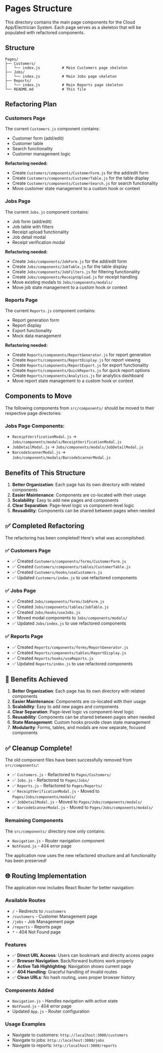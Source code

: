 # Pages Structure

This directory contains the main page components for the Cloud App/Electrician System. Each page serves as a skeleton that will be populated with refactored components.

## Structure

```
Pages/
├── Customers/
│   └── index.js          # Main Customers page skeleton
├── Jobs/
│   └── index.js          # Main Jobs page skeleton
├── Reports/
│   └── index.js          # Main Reports page skeleton
└── README.md             # This file
```

## Refactoring Plan

### Customers Page
The current `Customers.js` component contains:
- Customer form (add/edit)
- Customer table
- Search functionality
- Customer management logic

**Refactoring needed:**
- Create `Customers/components/CustomerForm.js` for the add/edit form
- Create `Customers/components/CustomerTable.js` for the table display
- Create `Customers/components/CustomerSearch.js` for search functionality
- Move customer state management to a custom hook or context

### Jobs Page
The current `Jobs.js` component contains:
- Job form (add/edit)
- Job table with filters
- Receipt upload functionality
- Job detail modal
- Receipt verification modal

**Refactoring needed:**
- Create `Jobs/components/JobForm.js` for the add/edit form
- Create `Jobs/components/JobTable.js` for the table display
- Create `Jobs/components/JobFilters.js` for filtering functionality
- Create `Jobs/components/ReceiptUpload.js` for receipt handling
- Move existing modals to `Jobs/components/modals/`
- Move job state management to a custom hook or context

### Reports Page
The current `Reports.js` component contains:
- Report generation form
- Report display
- Export functionality
- Mock data management

**Refactoring needed:**
- Create `Reports/components/ReportGenerator.js` for report generation
- Create `Reports/components/ReportDisplay.js` for report viewing
- Create `Reports/components/ReportExport.js` for export functionality
- Create `Reports/components/QuickReports.js` for quick report options
- Create `Reports/components/Analytics.js` for analytics dashboard
- Move report state management to a custom hook or context

## Components to Move

The following components from `src/components/` should be moved to their respective page directories:

### Jobs Page Components:
- `ReceiptVerificationModal.js` → `Jobs/components/modals/ReceiptVerificationModal.js`
- `JobDetailModal.js` → `Jobs/components/modals/JobDetailModal.js`
- `BarcodeScannerModal.js` → `Jobs/components/modals/BarcodeScannerModal.js`

## Benefits of This Structure

1. **Better Organization**: Each page has its own directory with related components
2. **Easier Maintenance**: Components are co-located with their usage
3. **Scalability**: Easy to add new pages and components
4. **Clear Separation**: Page-level logic vs component-level logic
5. **Reusability**: Components can be shared between pages when needed

## ✅ Completed Refactoring

The refactoring has been completed! Here's what was accomplished:

### ✅ Customers Page
- ✅ Created `Customers/components/forms/CustomerForm.js`
- ✅ Created `Customers/components/tables/CustomerTable.js`
- ✅ Created `Customers/hooks/useCustomers.js`
- ✅ Updated `Customers/index.js` to use refactored components

### ✅ Jobs Page
- ✅ Created `Jobs/components/forms/JobForm.js`
- ✅ Created `Jobs/components/tables/JobTable.js`
- ✅ Created `Jobs/hooks/useJobs.js`
- ✅ Moved modal components to `Jobs/components/modals/`
- ✅ Updated `Jobs/index.js` to use refactored components

### ✅ Reports Page
- ✅ Created `Reports/components/forms/ReportGenerator.js`
- ✅ Created `Reports/components/tables/ReportDisplay.js`
- ✅ Created `Reports/hooks/useReports.js`
- ✅ Updated `Reports/index.js` to use refactored components

## 🎯 Benefits Achieved

1. **Better Organization**: Each page has its own directory with related components
2. **Easier Maintenance**: Components are co-located with their usage
3. **Scalability**: Easy to add new pages and components
4. **Clear Separation**: Page-level logic vs component-level logic
5. **Reusability**: Components can be shared between pages when needed
6. **State Management**: Custom hooks provide clean state management
7. **Modularity**: Forms, tables, and modals are now separate, focused components

## ✅ Cleanup Complete!

The old component files have been successfully removed from `src/components/`:
- ✅ `Customers.js` - Refactored to `Pages/Customers/`
- ✅ `Jobs.js` - Refactored to `Pages/Jobs/`
- ✅ `Reports.js` - Refactored to `Pages/Reports/`
- ✅ `ReceiptVerificationModal.js` - Moved to `Pages/Jobs/components/modals/`
- ✅ `JobDetailModal.js` - Moved to `Pages/Jobs/components/modals/`
- ✅ `BarcodeScannerModal.js` - Moved to `Pages/Jobs/components/modals/`

### **Remaining Components**
The `src/components/` directory now only contains:
- `Navigation.js` - Router navigation component
- `NotFound.js` - 404 error page

The application now uses the new refactored structure and all functionality has been preserved!

## 🌐 Routing Implementation

The application now includes React Router for better navigation:

### **Available Routes**
- `/` - Redirects to `/customers`
- `/customers` - Customer Management page
- `/jobs` - Job Management page  
- `/reports` - Reports page
- `*` - 404 Not Found page

### **Features**
- ✅ **Direct URL Access**: Users can bookmark and directly access pages
- ✅ **Browser Navigation**: Back/forward buttons work properly
- ✅ **Active Tab Highlighting**: Navigation shows current page
- ✅ **404 Handling**: Graceful handling of invalid routes
- ✅ **Clean URLs**: No hash routing, uses proper browser history

### **Components Added**
- `Navigation.js` - Handles navigation with active state
- `NotFound.js` - 404 error page
- Updated `App.js` - Router configuration

### **Usage Examples**
- Navigate to customers: `http://localhost:3000/customers`
- Navigate to jobs: `http://localhost:3000/jobs`
- Navigate to reports: `http://localhost:3000/reports` 